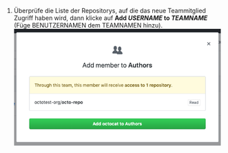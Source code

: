 1. Überprüfe die Liste der Repositorys, auf die das neue Teammitglied Zugriff haben wird, dann klicke auf **Add _USERNAME_ to _TEAMNAME_** (Füge BENUTZERNAMEN dem TEAMNAMEN hinzu). ![Modalbox mit einer Liste der Repositorys, auf die das neue Teammitglied Zugriff haben wird und Bestätigungsschaltfläche](/assets/images/help/teams/add-team-member-repo-perms.png)
